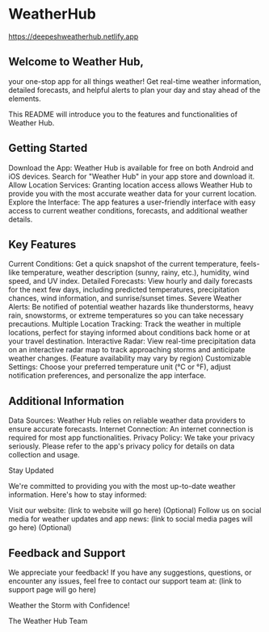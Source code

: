 # WeatherHub
https://deepeshweatherhub.netlify.app

## Welcome to Weather Hub,

 your one-stop app for all things weather! Get real-time weather information, detailed forecasts, and helpful alerts to plan your day and stay ahead of the elements.

This README will introduce you to the features and functionalities of Weather Hub.

## Getting Started

   Download the App: Weather Hub is available for free on both Android and iOS devices. Search for "Weather Hub" in your app store and download it.
    Allow Location Services: Granting location access allows Weather Hub to provide you with the most accurate weather data for your current location.
    Explore the Interface: The app features a user-friendly interface with easy access to current weather conditions, forecasts, and additional weather details.

## Key Features

   Current Conditions: Get a quick snapshot of the current temperature, feels-like temperature, weather description (sunny, rainy, etc.), humidity, wind speed, and UV index.
    Detailed Forecasts: View hourly and daily forecasts for the next few days, including predicted temperatures, precipitation chances, wind information, and sunrise/sunset times.
    Severe Weather Alerts: Be notified of potential weather hazards like thunderstorms, heavy rain, snowstorms, or extreme temperatures so you can take necessary precautions.
    Multiple Location Tracking: Track the weather in multiple locations, perfect for staying informed about conditions back home or at your travel destination.
    Interactive Radar: View real-time precipitation data on an interactive radar map to track approaching storms and anticipate weather changes. (Feature availability may vary by region)
    Customizable Settings: Choose your preferred temperature unit (°C or °F), adjust notification preferences, and personalize the app interface.

## Additional Information

   Data Sources: Weather Hub relies on reliable weather data providers to ensure accurate forecasts.
    Internet Connection: An internet connection is required for most app functionalities.
    Privacy Policy: We take your privacy seriously. Please refer to the app's privacy policy for details on data collection and usage.

Stay Updated

We're committed to providing you with the most up-to-date weather information. Here's how to stay informed:

   Visit our website: (link to website will go here) (Optional)
    Follow us on social media for weather updates and app news: (link to social media pages will go here) (Optional)

## Feedback and Support

We appreciate your feedback! If you have any suggestions, questions, or encounter any issues, feel free to contact our support team at: (link to support page will go here)

Weather the Storm with Confidence!

The Weather Hub Team
